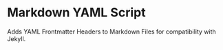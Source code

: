 # Markdown YAML Script

Adds YAML Frontmatter Headers to Markdown Files for compatibility with Jekyll.
